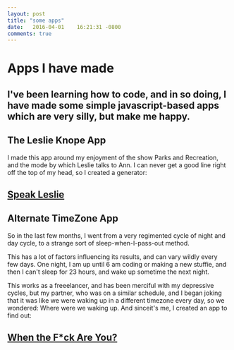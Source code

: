 ```yaml
---
layout: post
title: "some apps"
date:   2016-04-01    16:21:31 -0800
comments: true
---
```

<div class="js-apps">
<h1>Apps I have made</h1>
<h2>I've been learning how to code, and in so doing, I have made some simple javascript-based apps which are very silly, but make me happy.</h2>
<div class= "app-separate">
<h2>The Leslie Knope App</h2>
<p>I made this app around my enjoyment of the show Parks and Recreation, and the mode by which Leslie talks to Ann. I can never get a good line right off the top of my head, so I created a generator:</p>

<h2 class="leslie"><a href="/leslie-knope/index.html">Speak Leslie</a></h2>
</div>

<div class= "app-separate">
<h2>Alternate TimeZone App</h2>
<p>So in the last few months, I went from a very regimented cycle of night and day cycle, to a strange sort of sleep-when-I-pass-out method.</p>
<p>This has a lot of factors influencing its results, and can vary wildly every few days. One night, I am up until 6 am coding or making a new stuffie, and then I can't sleep for 23 hours, and wake up sometime the next night.</p>
<p>This works as a freeelancer, and has been merciful with my depressive cycles, but my partner, who was on a similar schedule, and I began joking that it was like we were waking up in a different timezone every day, so we wondered: Where were we waking up. And sinceit's me, I created an app to find out:</p>
<h2 class="leslie"><a href="/timezone/index.html">When the F*ck Are You?</a></h2>
</div>
</div>
